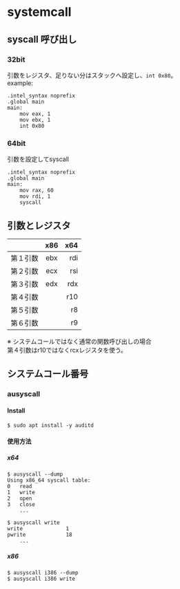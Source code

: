 # systemcall

## syscall 呼び出し

### 32bit
引数をレジスタ、足りない分はスタックへ設定し、`int 0x80`。  
example:
```
.intel_syntax noprefix
.global main
main:
    mov eax, 1
    mov ebx, 1
    int 0x80
```

### 64bit
引数を設定してsyscall
```
.intel_syntax noprefix
.global main
main:
    mov rax, 60
    mov rdi, 1
    syscall
```

## 引数とレジスタ
|  | x86 | x64 |
| :--- | :---: | ---: |
| 第１引数 | ebx | rdi |
| 第２引数 | ecx | rsi |
| 第３引数 | edx | rdx |
| 第４引数 |  | r10 |
| 第５引数 |  | r8 |
| 第６引数 |  | r9 |

※ システムコールではなく通常の関数呼び出しの場合  
  第４引数はr10ではなくrcxレジスタを使う。  

## システムコール番号

### ausyscall
#### Install
```
$ sudo apt install -y auditd
```
#### 使用方法
##### x64
```
$ ausyscall --dump
Using x86_64 syscall table:
0	read
1	write
2	open
3	close
    ...
```

```
$ ausyscall write
write              1
pwrite             18
    ...
```

##### x86
```
$ ausyscall i386 --dump
$ ausyscall i386 write
```

